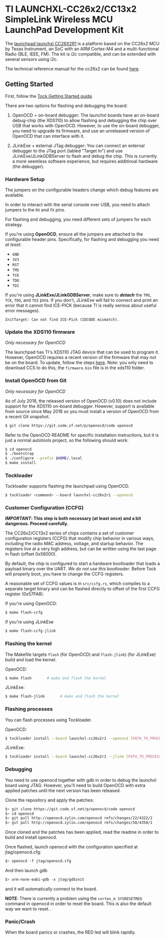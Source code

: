 # TI LAUNCHXL-CC26x2/CC13x2 SimpleLink Wireless MCU LaunchPad Development Kit

The [launchpad launchxl CC26X2R1](http://www.ti.com/tool/LAUNCHXL-CC26X2R1) is a
platform based on the CC26x2 MCU by Texas Instrument, an SoC with an ARM
Cortex-M4 and a multi-functional Radio (BLE, IEEE, FM). The kit is i2c
compatible, and can be extended with several sensors using i2c.

The technical reference manual for the cc26x2 can be found
[here](http://www.ti.com/lit/ug/swcu185d/swcu185d.pdf).

## Getting Started

First, follow the [Tock Getting Started guide](../../doc/Getting_Started.md).

There are two options for flashing and debugging the board:

  1. OpenOCD + on-board debugger: The launchxl boards have an on-board debug-chip (the XDS110) to
     allow flashing and debugging the chip over USB that works with OpenOCD.
     However, to use the on-board debugger, you need to upgrade its firmware,
     and use an unreleased version of OpenOCD that can interface with it.

  2. JLinkExe + external JTag debugger: You can connect an external debugger to
     the JTag port (labled "Target In") and use JLinkExe/JLinkGDBServer to
     flash and debug the chip. This is currently a more seemless software
     experience, but requires additinoal hardware (the debugger).

### Hardware Setup

The jumpers on the configurable headers change which debug features are
available.

In order to interact with the serial console over USB, you need to attach
jumpers to the `RX` and `TX` pins.

For flashing and debugging, you need different sets of jumpers for each strategy.

If you're using **OpenOCD**, ensure all the jumpers are attached to the
configurable header pins. Specifically, for flashing and debugging you need _at
least_:

  * `GND`
  * `3V3`
  * `RST`
  * `TMS`
  * `TCK`
  * `TDO`
  * `TDI`

If you're using **JLinkExe/JLinkGDBServer**, make sure to __*detach*__ the
`TMS`, `TCK`, `TDO`, and `TDI` pins. If you don't, JLinkExe will fail to
connect and print an error that it cannot find ICE-PICK (because TI is really
serious about useful error messages).

```
InitTarget: Can not find ICE-Pick (IDCODE mismatch).
```

### Update the XDS110 firmware

_Only necessary for OpenOCD_

The launchpad has TI's XDS110 JTAG device that can be used to program it.
However, OpenOCD requires a recent version of the firmware that may not be on
the board. To update, follow the steps
[here](http://processors.wiki.ti.com/index.php/XDS110#Updating_the_XDS110_Firmware).
Note: you only need to download CCS to do this, the `firmware.bin` file is in
the xds110 folder.

### Install OpenOCD from Git

_Only necessary for OpenOCD_

As of July 2018, the released version of OpenOCD (v0.10) does not include
support for the XDS110 on-board debugger. However, support is available from
source since May 2018 so you must install a version of OpenOCD from a recent
Git snapshot.

```bash
$ git clone https://git.code.sf.net/p/openocd/code openocd
```

Refer to the OpenOCD README for specific installation instructions, but it is just a normal autotools project, so the following should work:

```bash
$ cd openocd
$ ./bootstrap
$ ./configure --prefix $HOME/.local
$ make install
```

### Tockloader

Tockloader supports flashing the launchpad using OpenOCD.

```bash
$ tockloader <command> --board launchxl-cc26x2r1 --openocd
```

### Customer Configuration (CCFG)

__*IMPORTANT*: This step is both necessary (at least once) and a bit dangerous.
Proceed carefully.__

The CC26x2/CC13x2 series of chips contains a set of customer configuration
registers (CCFG) that modify chip behavior in various ways, including the radio
MAC address, voltage, and startup behavior. The registers live at a very high
address, but can be written using the last page in flash (offset 0x56000).

By default, the chip is configured to start a hardware bootloader that loads a
payload binary over the UART. _We do not use this bootloader_. Before Tock will
properly boot, you have to change the CCFG registers.

A reasonable set of CCFG values is in `src/ccfg.rs`, which compiles to a
separate target binary and can be flashed directly to offset of the first CCFG
register (0x57FA8).

If you're using OpenOCD:

```bash
$ make flash-ccfg
```

If you're using JLinkExe

```bash
$ make flash-ccfg-jlink
```

### Flashing the kernel

The Makefile targets `flash` (for OpenOCD) and `flash-jlink`) (for JLinkExe) build and load the kernel.

OpenOCD:

```bash
$ make flash       # make and flash the kernel
```

JLinkExe:

```bash
$ make flash-jlink       # make and flash the kernel
```

### Flashing processes

You can flash processes using Tockloader.

OpenOCD:

```bash
$ tockloader install --board launchxl-cc26x2r1 --openocd [PATH_TO_PROCESS]
```

JLinkExe:

```bash
$ tockloader install --board launchxl-cc26x2r1 --jlink [PATH_TO_PROCESS]
```

### Debugging

You need to use openocd together with gdb in order to debug the launchxl board
using JTAG. However, you'll need to build OpenOCD with extra applied patches
until the next version has been released.

Clone the repository and apply the patches:

```bash
$> git clone https://git.code.sf.net/p/openocd/code openocd
$> cd openocd
$> git pull http://openocd.zylin.com/openocd refs/changes/22/4322/2
$> git pull http://openocd.zylin.com/openocd refs/changes/58/4358/1
```

Once cloned and the patches has been applied, read the readme in order to build
and install openocd.

Once flashed, launch openocd with the configuration specified at jtag/openocd.cfg:

```bash
$> openocd -f jtag/openocd.cfg
```

And then launch gdb

```bash
$> arm-none-eabi-gdb -x jtag/gdbinit
```

and it will automatically connect to the board.

**NOTE**: There is currently a problem using the `cortex_m SYSRESETREQ` command
in openocd in order to reset the board. This is also the default way we want to
reset..


### Panic/Crash

When the board panics or crashes, the RED led will blink rapidly.
